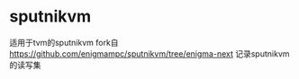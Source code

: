 # sputnikvm
适用于tvm的sputnikvm
fork自 https://github.com/enigmampc/sputnikvm/tree/enigma-next 记录sputnikvm的读写集
